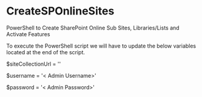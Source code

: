 # CreateSPOnlineSites
PowerShell to Create SharePoint Online Sub Sites, Libraries/Lists and Activate Features


To execute the PowerShell script we will have to update the below variables located at the end of the script.

$siteCollectionUrl = '<Site Collection Url>'
  
$username = '< Admin Username>'

$password = '< Admin Password>' 

